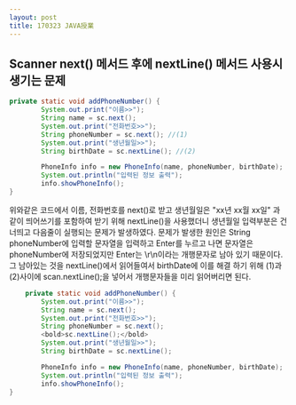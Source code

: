 ```yaml
---
layout: post
title: 170323 JAVA授業
---
```


## Scanner next() 메서드 후에 nextLine() 메서드 사용시 생기는 문제

```java
private static void addPhoneNumber() {
		System.out.print("이름>>");
		String name = sc.next();
		System.out.print("전화번호>>");
		String phoneNumber = sc.next(); //(1)
		System.out.print("생년월일>>");
		String birthDate = sc.nextLine(); //(2)

		PhoneInfo info = new PhoneInfo(name, phoneNumber, birthDate);
		System.out.println("입력된 정보 출력");
		info.showPhoneInfo();
}

```
위와같은 코드에서 이름, 전화번호를 next()로 받고 생년월일은 "xx년 xx월 xx일" 과 같이 띄어쓰기를 포함하여 받기 위해 nextLine()을 사용했더니 생년월일 입력부분은 건너띄고 다음줄이 실행되는 문제가 발생하였다.  문제가 발생한 원인은 String phoneNumber에 입력할 문자열을 입력하고 Enter를 누르고 나면 문자열은 phoneNumber에 저장되었지만 Enter는 \r\n이라는 개행문자로 남아 있기 때문이다. 그 남아있는 것을 nextLine()에서 읽어들여서 birthDate에 이를 해결 하기 위해 (1)과 (2)사이에 scan.nextLine();을 넣어서 개행문자들을 미리 읽어버리면 된다.

```java
	private static void addPhoneNumber() {
		System.out.print("이름>>");
		String name = sc.next();
		System.out.print("전화번호>>");
		String phoneNumber = sc.next();
		<bold>sc.nextLine();</bold>
		System.out.print("생년월일>>");
		String birthDate = sc.nextLine();

		PhoneInfo info = new PhoneInfo(name, phoneNumber, birthDate);
		System.out.println("입력된 정보 출력");
		info.showPhoneInfo();
}
```
